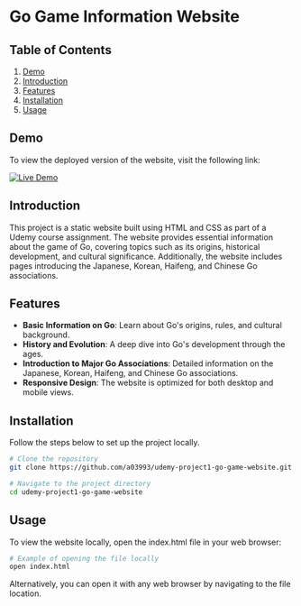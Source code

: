 # Go Game Information Website

## Table of Contents

1. [Demo](#demo)
3. [Introduction](#introduction)
4. [Features](#features)
5. [Installation](#installation)
6. [Usage](#usage)

## Demo

To view the deployed version of the website, visit the following link:

[![Live Demo](https://img.shields.io/badge/Live-Demo-green?style=for-the-badge)](https://go-game.netlify.app)

## Introduction

This project is a static website built using HTML and CSS as part of a Udemy course assignment. The website provides essential information about the game of Go, covering topics such as its origins, historical development, and cultural significance. Additionally, the website includes pages introducing the Japanese, Korean, Haifeng, and Chinese Go associations.


## Features

- **Basic Information on Go**: Learn about Go's origins, rules, and cultural background.
- **History and Evolution**: A deep dive into Go's development through the ages.
- **Introduction to Major Go Associations**: Detailed information on the Japanese, Korean, Haifeng, and Chinese Go associations.
- **Responsive Design**: The website is optimized for both desktop and mobile views.

## Installation

Follow the steps below to set up the project locally.

```bash
# Clone the repository
git clone https://github.com/a03993/udemy-project1-go-game-website.git

# Navigate to the project directory
cd udemy-project1-go-game-website
```

## Usage

To view the website locally, open the index.html file in your web browser:

```bash
# Example of opening the file locally
open index.html
```

Alternatively, you can open it with any web browser by navigating to the file location.
